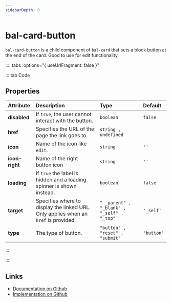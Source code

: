 ```yaml
---
sidebarDepth: 0
---
```



# bal-card-button

`bal-card-button` is a child component of `bal-card` that sets a block button at the end of the card. Good to use for edit functionality.




:::: tabs :options="{ useUrlFragment: false }"

::: tab Code

## Properties


| Attribute      | Description                                                                         | Type                                       | Default    |
| :------------- | :---------------------------------------------------------------------------------- | :----------------------------------------- | :--------- |
| **disabled**   | If `true`, the user cannot interact with the button.                                | `boolean`                                  | `false`    |
| **href**       | Specifies the URL of the page the link goes to                                      | `string , undefined`                       |            |
| **icon**       | Name of the icon like `edit`.                                                       | `string`                                   | `''`       |
| **icon-right** | Name of the right button icon                                                       | `string`                                   | `''`       |
| **loading**    | If `true` the label is hidden and a loading spinner is shown instead.               | `boolean`                                  | `false`    |
| **target**     | Specifies where to display the linked URL. Only applies when an `href` is provided. | `" _parent" , "_blank" , "_self" , "_top"` | `'_self'`  |
| **type**       | The type of button.                                                                 | `"button" , "reset" , "submit"`            | `'button'` |


:::


::::

## Links

* [Documentation on Github](https://github.com/baloise/design-system/blob/master/docs/src/components/components/bal-card-button.md)
* [Implementation on Github](https://github.com/baloise/design-system/blob/master/packages/components/src/components/bal-card-button)
